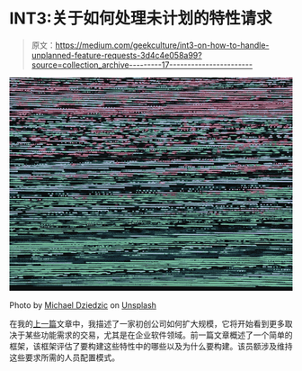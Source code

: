 # INT3:关于如何处理未计划的特性请求

> 原文：<https://medium.com/geekculture/int3-on-how-to-handle-unplanned-feature-requests-3d4c4e058a99?source=collection_archive---------17----------------------->

![](img/4cda55bbdc753519aec3024542c47605.png)

Photo by [Michael Dziedzic](https://unsplash.com/@lazycreekimages?utm_source=unsplash&utm_medium=referral&utm_content=creditCopyText) on [Unsplash](https://unsplash.com/s/photos/interrupt?utm_source=unsplash&utm_medium=referral&utm_content=creditCopyText)

在我的[上一篇](https://karimfanous.medium.com/feature-deal-blockers-cdceef74f92d)文章中，我描述了一家初创公司如何扩大规模，它将开始看到更多取决于某些功能需求的交易，尤其是在企业软件领域。前一篇文章概述了一个简单的框架，该框架评估了要构建这些特性中的哪些以及为什么要构建。该员额涉及维持这些要求所需的人员配置模式。